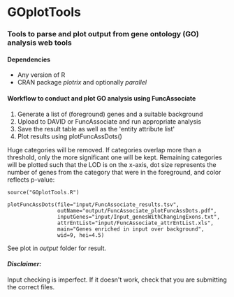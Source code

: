 # GOplotTools
### Tools to parse and plot output from gene ontology (GO) analysis web tools

#### Dependencies
- Any version of R
- CRAN package _plotrix_ and optionally _parallel_

#### Workflow to conduct and plot GO analysis using FuncAssociate

1. Generate a list of (foreground) genes and a suitable background
2. Upload to DAVID or FuncAssociate and run appropriate analysis
3. Save the result table as well as the 'entity attribute list'
4. Plot results using plotFuncAssDots()

Huge categories will be removed. If categories overlap more than a threshold, only the more significant one will be kept. Remaining categories will be plotted such that the LOD is on the x-axis, dot size represents the number of genes from the category that were in the foreground, and color reflects p-value:

~~~~
source("GOplotTools.R")

plotFuncAssDots(file="input/FuncAssociate_results.tsv",
                outName="output/FuncAssociate_plotFuncAssDots.pdf",
                inputGenes="input/Input_genesWithChangingExons.txt",
                attrEntList="input/FuncAssociate_attrEntList.xls",
                main="Genes enriched in input over background",
                wid=9, hei=4.5)
~~~~

See plot in _output_ folder for result.

#### _Disclaimer:_
Input checking is imperfect. If it doesn't work, check that you are submitting the correct files.

